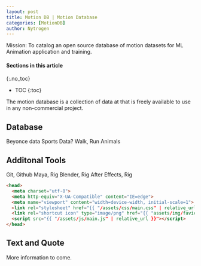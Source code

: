 ```yaml
---
layout: post
title: Motion DB | Motion Database
categories: [MotionDB]
author: Nytrogen
---
```

Mission: To catalog an open source database of motion datasets for ML Animation application and training.

#### Sections in this article
{:.no_toc}
* TOC
{:toc}

The motion database is a collection of data at that is freely available to use in any non-commercial project.


## Database
Beyonce data
Sports Data?
Walk, Run
Animals

## Additonal Tools
Git, Github
Maya, Rig
Blender, Rig
After Effects, Rig

```html
<head>
  <meta charset="utf-8">
  <meta http-equiv="X-UA-Compatible" content="IE=edge">
  <meta name="viewport" content="width=device-width, initial-scale=1">
  <link rel="stylesheet" href="{{ "/assets/css/main.css" | relative_url }}">
  <link rel="shortcut icon" type="image/png" href="{{ "assets/img/favicon.png" | relative_url }}" >
  <script src="{{ "/assets/js/main.js" | relative_url }}"></script>
</head>
```

## Text and Quote
More information to come.
